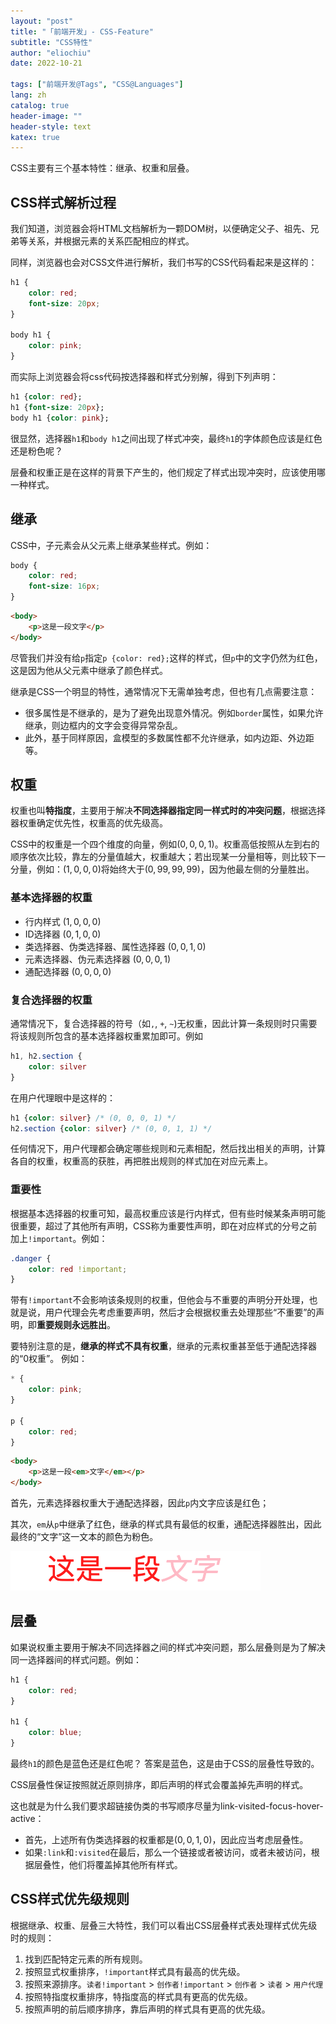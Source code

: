 ```yaml
---
layout: "post"
title: "「前端开发」- CSS-Feature"
subtitle: "CSS特性"
author: "eliochiu"
date: 2022-10-21

tags: ["前端开发@Tags", "CSS@Languages"]
lang: zh
catalog: true
header-image: ""
header-style: text
katex: true
---
```


CSS主要有三个基本特性：继承、权重和层叠。

## CSS样式解析过程
我们知道，浏览器会将HTML文档解析为一颗DOM树，以便确定父子、祖先、兄弟等关系，并根据元素的关系匹配相应的样式。

同样，浏览器也会对CSS文件进行解析，我们书写的CSS代码看起来是这样的：
```css
h1 {
    color: red;
    font-size: 20px;
}

body h1 {
    color: pink;
}
```
而实际上浏览器会将css代码按选择器和样式分别解，得到下列声明：
```css
h1 {color: red};
h1 {font-size: 20px};
body h1 {color: pink};
```
很显然，选择器`h1`和`body h1`之间出现了样式冲突，最终`h1`的字体颜色应该是红色还是粉色呢？

层叠和权重正是在这样的背景下产生的，他们规定了样式出现冲突时，应该使用哪一种样式。

## 继承

CSS中，子元素会从父元素上继承某些样式。例如：
```css
body {
    color: red;
    font-size: 16px;
}
```
```html
<body>
    <p>这是一段文字</p>
</body>
```

尽管我们并没有给`p`指定`p {color: red};`这样的样式，但`p`中的文字仍然为红色，这是因为他从父元素中继承了颜色样式。

继承是CSS一个明显的特性，通常情况下无需单独考虑，但也有几点需要注意：

- 很多属性是不继承的，是为了避免出现意外情况。例如`border`属性，如果允许继承，则边框内的文字会变得异常杂乱。
- 此外，基于同样原因，盒模型的多数属性都不允许继承，如内边距、外边距等。

## 权重

权重也叫**特指度**，主要用于解决**不同选择器指定同一样式时的冲突问题**，根据选择器权重确定优先性，权重高的优先级高。

CSS中的权重是一个四个维度的向量，例如$(0, 0, 0, 1)$。权重高低按照从左到右的顺序依次比较，靠左的分量值越大，权重越大；若出现某一分量相等，则比较下一分量，例如：$(1, 0, 0, 0)$将始终大于$(0, 99, 99, 99)$，因为他最左侧的分量胜出。

### 基本选择器的权重

- 行内样式  $(1, 0, 0, 0)$
- ID选择器  $(0, 1, 0, 0)$
- 类选择器、伪类选择器、属性选择器  $(0, 0, 1, 0)$
- 元素选择器、伪元素选择器  $(0, 0, 0, 1)$
- 通配选择器  $(0, 0, 0, 0)$

### 复合选择器的权重
通常情况下，复合选择器的符号（如`,`, `+`, `~`)无权重，因此计算一条规则时只需要将该规则所包含的基本选择器权重累加即可。例如

```css
h1, h2.section {
    color: silver
}
```
在用户代理眼中是这样的：
```css
h1 {color: silver} /* (0, 0, 0, 1) */
h2.section {color: silver} /* (0, 0, 1, 1) */
```

任何情况下，用户代理都会确定哪些规则和元素相配，然后找出相关的声明，计算各自的权重，权重高的获胜，再把胜出规则的样式加在对应元素上。

### 重要性
根据基本选择器的权重可知，最高权重应该是行内样式，但有些时候某条声明可能很重要，超过了其他所有声明，CSS称为重要性声明，即在对应样式的分号之前加上`!important`。例如：
```css
.danger {
    color: red !important;
}
```

带有`!important`不会影响该条规则的权重，但他会与不重要的声明分开处理，也就是说，用户代理会先考虑重要声明，然后才会根据权重去处理那些“不重要”的声明，即**重要规则永远胜出**。

要特别注意的是，**继承的样式不具有权重**，继承的元素权重甚至低于通配选择器的“0权重”。
例如：
```css
* {
    color: pink;
}

p {
    color: red;
}
```
```html
<body>
    <p>这是一段<em>文字</em></p>
</body>
```

首先，元素选择器权重大于通配选择器，因此`p`内文字应该是红色；

其次，`em`从`p`中继承了红色，继承的样式具有最低的权重，通配选择器胜出，因此最终的“文字”这一文本的颜色为粉色。

![](/img/in-post/post-frontend-css/inherit.png#pic_center)



## 层叠
如果说权重主要用于解决不同选择器之间的样式冲突问题，那么层叠则是为了解决同一选择器间的样式问题。例如：
```css
h1 {
    color: red;
}

h1 {
    color: blue;
}
```

最终`h1`的颜色是蓝色还是红色呢？ 答案是蓝色，这是由于CSS的层叠性导致的。

CSS层叠性保证按照就近原则排序，即后声明的样式会覆盖掉先声明的样式。

这也就是为什么我们要求超链接伪类的书写顺序尽量为link-visited-focus-hover-active：
- 首先，上述所有伪类选择器的权重都是$(0, 0, 1, 0)$，因此应当考虑层叠性。
- 如果`:link`和`:visited`在最后，那么一个链接或者被访问，或者未被访问，根据层叠性，他们将覆盖掉其他所有样式。

## CSS样式优先级规则

根据继承、权重、层叠三大特性，我们可以看出CSS层叠样式表处理样式优先级时的规则：

1. 找到匹配特定元素的所有规则。
2. 按照显式权重排序，`!important`样式具有最高的优先级。
3. 按照来源排序。`读者!important` > `创作者!important` > `创作者` > `读者` > `用户代理`
4. 按照特指度权重排序，特指度高的样式具有更高的优先级。
5. 按照声明的前后顺序排序，靠后声明的样式具有更高的优先级。



